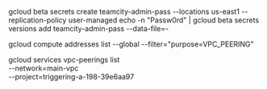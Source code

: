 gcloud beta secrets create teamcity-admin-pass --locations us-east1 --replication-policy user-managed
echo -n "Passw0rd" | gcloud beta secrets versions add teamcity-admin-pass --data-file=-

gcloud compute addresses list --global --filter="purpose=VPC_PEERING"

gcloud services vpc-peerings list \
    --network=main-vpc \
    --project=triggering-a-198-39e6aa97
